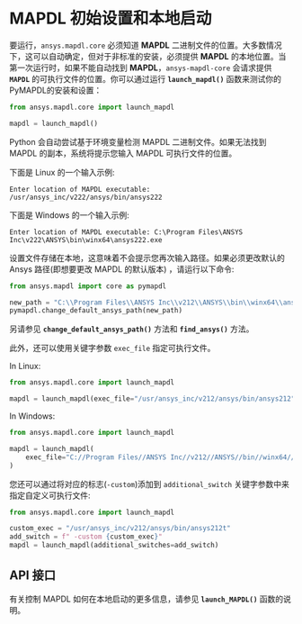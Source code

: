 # MAPDL 初始设置和本地启动
要运行，`ansys.mapdl.core` 必须知道 **MAPDL** 二进制文件的位置。大多数情况下，这可以自动确定，但对于非标准的安装，必须提供 **MAPDL** 的本地位置。当第一次运行时，如果不能自动找到 **MAPDL**，`ansys-mapdl-core` 会请求提供 **`MAPDL`** 的可执行文件的位置。你可以通过运行 **`launch_mapdl()`** 函数来测试你的PyMAPDL的安装和设置：

``` py
from ansys.mapdl.core import launch_mapdl

mapdl = launch_mapdl()
```

Python 会自动尝试基于环境变量检测 MAPDL 二进制文件。如果无法找到 MAPDL 的副本，系统将提示您输入 MAPDL 可执行文件的位置。

下面是 Linux 的一个输入示例:

```{code-block} 
Enter location of MAPDL executable: /usr/ansys_inc/v222/ansys/bin/ansys222
```

下面是 Windows 的一个输入示例:

```
Enter location of MAPDL executable: C:\Program Files\ANSYS Inc\v222\ANSYS\bin\winx64\ansys222.exe
```

设置文件存储在本地，这意味着不会提示您再次输入路径。如果必须更改默认的 Ansys 路径(即想要更改 MAPDL 的默认版本) ，请运行以下命令:

```python
from ansys.mapdl import core as pymapdl

new_path = "C:\\Program Files\\ANSYS Inc\\v212\\ANSYS\\bin\\winx64\\ansys222.exe"
pymapdl.change_default_ansys_path(new_path)
```

另请参见 **`change_default_ansys_path()`** 方法和 **`find_ansys()`** 方法。

此外，还可以使用关键字参数 `exec_file` 指定可执行文件。

In Linux:
```py
from ansys.mapdl.core import launch_mapdl

mapdl = launch_mapdl(exec_file="/usr/ansys_inc/v212/ansys/bin/ansys212")
```

In Windows:
```py
from ansys.mapdl.core import launch_mapdl

mapdl = launch_mapdl(
    exec_file="C://Program Files//ANSYS Inc//v212//ANSYS//bin//winx64//ansys212.exe"
)
```

您还可以通过将对应的标志(`-custom`)添加到 `additional_switch` 关键字参数中来指定自定义可执行文件:

```py
from ansys.mapdl.core import launch_mapdl

custom_exec = "/usr/ansys_inc/v212/ansys/bin/ansys212t"
add_switch = f" -custom {custom_exec}"
mapdl = launch_mapdl(additional_switches=add_switch)
```

## API 接口
有关控制 MAPDL 如何在本地启动的更多信息，请参见 **`launch_MAPDL()`** 函数的说明。


